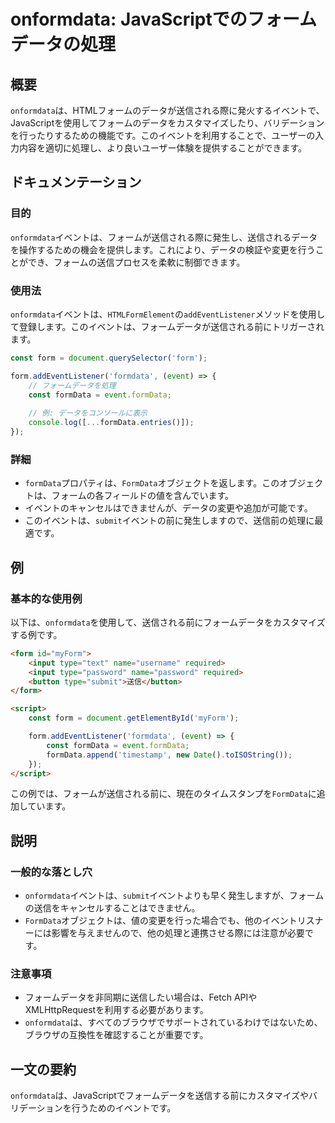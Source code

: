 <!--
Meta Description: # onformdata: JavaScriptでのフォームデータの処理 ## 概要 `onformdata`は、HTMLフォームのデータが送信される際に発火するイベントで、JavaScriptを使用してフォームのデータをカスタマイズしたり、バリデーションを行ったりするための機能です。このイベントを...
Meta Keywords: formdata, onformdata, form, const, event
-->

# onformdata: JavaScriptでのフォームデータの処理

## 概要
`onformdata`は、HTMLフォームのデータが送信される際に発火するイベントで、JavaScriptを使用してフォームのデータをカスタマイズしたり、バリデーションを行ったりするための機能です。このイベントを利用することで、ユーザーの入力内容を適切に処理し、より良いユーザー体験を提供することができます。

## ドキュメンテーション

### 目的
`onformdata`イベントは、フォームが送信される際に発生し、送信されるデータを操作するための機会を提供します。これにより、データの検証や変更を行うことができ、フォームの送信プロセスを柔軟に制御できます。

### 使用法
`onformdata`イベントは、`HTMLFormElement`の`addEventListener`メソッドを使用して登録します。このイベントは、フォームデータが送信される前にトリガーされます。

```javascript
const form = document.querySelector('form');

form.addEventListener('formdata', (event) => {
    // フォームデータを処理
    const formData = event.formData;
    
    // 例: データをコンソールに表示
    console.log([...formData.entries()]);
});
```

### 詳細
- `formData`プロパティは、`FormData`オブジェクトを返します。このオブジェクトは、フォームの各フィールドの値を含んでいます。
- イベントのキャンセルはできませんが、データの変更や追加が可能です。
- このイベントは、`submit`イベントの前に発生しますので、送信前の処理に最適です。

## 例

### 基本的な使用例

以下は、`onformdata`を使用して、送信される前にフォームデータをカスタマイズする例です。

```html
<form id="myForm">
    <input type="text" name="username" required>
    <input type="password" name="password" required>
    <button type="submit">送信</button>
</form>

<script>
    const form = document.getElementById('myForm');

    form.addEventListener('formdata', (event) => {
        const formData = event.formData;
        formData.append('timestamp', new Date().toISOString());
    });
</script>
```

この例では、フォームが送信される前に、現在のタイムスタンプを`FormData`に追加しています。

## 説明

### 一般的な落とし穴
- `onformdata`イベントは、`submit`イベントよりも早く発生しますが、フォームの送信をキャンセルすることはできません。
- `FormData`オブジェクトは、値の変更を行った場合でも、他のイベントリスナーには影響を与えませんので、他の処理と連携させる際には注意が必要です。

### 注意事項
- フォームデータを非同期に送信したい場合は、Fetch APIやXMLHttpRequestを利用する必要があります。
- `onformdata`は、すべてのブラウザでサポートされているわけではないため、ブラウザの互換性を確認することが重要です。

## 一文の要約
`onformdata`は、JavaScriptでフォームデータを送信する前にカスタマイズやバリデーションを行うためのイベントです。